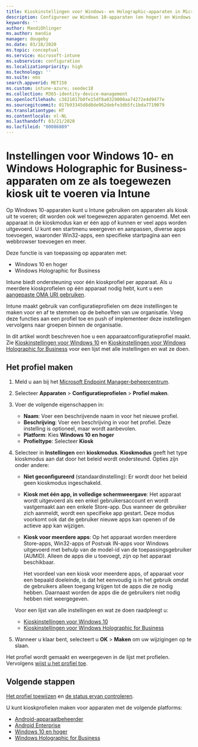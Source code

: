 ```yaml
---
title: Kioskinstellingen voor Windows- en Holographic-apparaten in Microsoft Intune - Azure | Microsoft Docs
description: Configureer uw Windows 10-apparaten (en hoger) en Windows Holographic for Business-apparaten als kiosken voor één app en voor meerdere apps, pas het menu Start aan, voeg apps toe, geef de taakbalk weer, en configureer een webbrowser in Microsoft Intune.
keywords: ''
author: MandiOhlinger
ms.author: mandia
manager: dougeby
ms.date: 03/18/2020
ms.topic: conceptual
ms.service: microsoft-intune
ms.subservice: configuration
ms.localizationpriority: high
ms.technology: ''
ms.suite: ems
search.appverid: MET150
ms.custom: intune-azure; seodec18
ms.collection: M365-identity-device-management
ms.openlocfilehash: c3821017b0fe15df8a0329000aa74272e4d9477e
ms.sourcegitcommit: 017b93345d8d8de962debfe3db5fc1bda7719079
ms.translationtype: HT
ms.contentlocale: nl-NL
ms.lasthandoff: 03/21/2020
ms.locfileid: "80086889"
---
```

# <a name="windows-10-and-windows-holographic-for-business-device-settings-to-run-as-a-dedicated-kiosk-using-intune"></a>Instellingen voor Windows 10- en Windows Holographic for Business-apparaten om ze als toegewezen kiosk uit te voeren via Intune

Op Windows 10-apparaten kunt u Intune gebruiken om apparaten als kiosk uit te voeren; dit worden ook wel toegewezen apparaten genoemd. Met een apparaat in de kioskmodus kan er één app of kunnen er veel apps worden uitgevoerd. U kunt een startmenu weergeven en aanpassen, diverse apps toevoegen, waaronder Win32-apps, een specifieke startpagina aan een webbrowser toevoegen en meer. 

Deze functie is van toepassing op apparaten met:

- Windows 10 en hoger
- Windows Holographic for Business

Intune biedt ondersteuning voor één kioskprofiel per apparaat. Als u meerdere kioskprofielen op één apparaat nodig hebt, kunt u een [aangepaste OMA URI gebruiken](custom-settings-windows-10.md).

Intune maakt gebruik van configuratieprofielen om deze instellingen te maken voor en af te stemmen op de behoeften van uw organisatie. Voeg deze functies aan een profiel toe en push of implementeer deze instellingen vervolgens naar groepen binnen de organisatie.

In dit artikel wordt beschreven hoe u een apparaatconfiguratieprofiel maakt. Zie [Kioskinstellingen voor Windows 10](kiosk-settings-windows.md) en [Kioskinstellingen voor Windows Holographic for Business](kiosk-settings-holographic.md) voor een lijst met alle instellingen en wat ze doen.

## <a name="create-the-profile"></a>Het profiel maken

1. Meld u aan bij het [Microsoft Endpoint Manager-beheercentrum](https://go.microsoft.com/fwlink/?linkid=2109431).
2. Selecteer **Apparaten** > **Configuratieprofielen** > **Profiel maken**.
3. Voer de volgende eigenschappen in:

   - **Naam**: Voer een beschrijvende naam in voor het nieuwe profiel.
   - **Beschrijving**: Voer een beschrijving in voor het profiel. Deze instelling is optioneel, maar wordt aanbevolen.
   - **Platform**: Kies **Windows 10 en hoger**
   - **Profieltype**: Selecteer **Kiosk**

4. Selecteer in **Instellingen** een **kioskmodus**. **Kioskmodus** geeft het type kioskmodus aan dat door het beleid wordt ondersteund. Opties zijn onder andere:

    - **Niet geconfigureerd** (standaardinstelling): Er wordt door het beleid geen kioskmodus ingeschakeld.
    - **Kiosk met één app, in volledige schermweergave**: Het apparaat wordt uitgevoerd als een enkel gebruikersaccount en wordt vastgemaakt aan een enkele Store-app. Dus wanneer de gebruiker zich aanmeldt, wordt een specifieke app gestart. Deze modus voorkomt ook dat de gebruiker nieuwe apps kan openen of de actieve app kan wijzigen.
    - **Kiosk voor meerdere apps**: Op het apparaat worden meerdere Store-apps, Win32-apps of Postvak IN-apps voor Windows uitgevoerd met behulp van de model-id van de toepassingsgebruiker (AUMID). Alleen de apps die u toevoegt, zijn op het apparaat beschikbaar.

        Het voordeel van een kiosk voor meerdere apps, of apparaat voor een bepaald doeleinde, is dat het eenvoudig is in het gebruik omdat de gebruikers alleen toegang krijgen tot de apps die ze nodig hebben. Daarnaast worden de apps die de gebruikers niet nodig hebben niet weergegeven.

    Voor een lijst van alle instellingen en wat ze doen raadpleegt u:
      - [Kioskinstellingen voor Windows 10](kiosk-settings-windows.md)
      - [Kioskinstellingen voor Windows Holographic for Business](kiosk-settings-holographic.md)

5. Wanneer u klaar bent, selecteert u **OK** > **Maken** om uw wijzigingen op te slaan.

Het profiel wordt gemaakt en weergegeven in de lijst met profielen. Vervolgens [wijst u het profiel toe](device-profile-assign.md).

## <a name="next-steps"></a>Volgende stappen

[Het profiel toewijzen](device-profile-assign.md) en [de status ervan controleren](device-profile-monitor.md).

U kunt kioskprofielen maken voor apparaten met de volgende platforms:
- [Android-apparaatbeheerder](device-restrictions-android.md#kiosk)
- [Android Enterprise](device-restrictions-android-for-work.md#dedicated-device-settings)
- [Windows 10 en hoger](kiosk-settings-windows.md)
- [Windows Holographic for Business](kiosk-settings-holographic.md)
